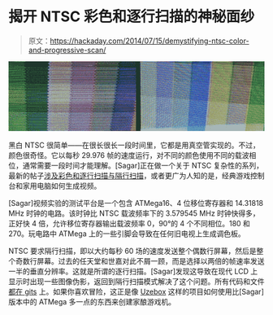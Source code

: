 # 揭开 NTSC 彩色和逐行扫描的神秘面纱

> 原文：<https://hackaday.com/2014/07/15/demystifying-ntsc-color-and-progressive-scan/>

![NTSC](img/94e497371449475b01e5ba153375027a.png)

黑白 NTSC 很简单——在很长很长一段时间里，它都是用真空管实现的。不过，颜色很奇怪。它以每秒 29.976 帧的速度运行，对不同的颜色使用不同的载波相位，通常需要一段时间才能理解。[Sagar]正在做一个关于 NTSC 复杂性的系列，最新的帖子[涉及彩色和逐行扫描与隔行扫描](http://sagargv.blogspot.in/2014/07/ntsc-demystified-color-demo-with.html)，或者更广为人知的是，经典游戏控制台和家用电脑如何生成视频。

[Sagar]视频实验的测试平台是一个包含 ATMega16、4 位移位寄存器和 14.31818 MHz 时钟的电路。该时钟比 NTSC 载波频率下的 3.579545 MHz 时钟快得多，正好快 4 倍，允许移位寄存器输出载波频率 0，90°的 4 个不同相位。180 和 270。玩电路中 ATMega 上的一些引脚会导致在任何旧电视上生成调色板。

NTSC 要求隔行扫描，即以大约每秒 60 场的速度发送整个偶数行屏幕，然后是整个奇数行屏幕。过去的任天堂和世嘉对此不屑一顾，而是选择以两倍的帧速率发送一半的垂直分辨率。这就是所谓的逐行扫描。[Sagar]发现这导致在现代 LCD 上显示时出现一些图像伪影，返回到隔行扫描模式解决了这个问题。所有代码和文件[都在 gits](https://github.com/s-gv/ntsc-avr) 上。如果你喜欢冒险，这正是像 [Uzebox](http://belogic.com/uzebox/index.asp) 这样的项目如何使用比[Sagar]版本中的 ATMega 多一点的东西来创建家酿游戏机。